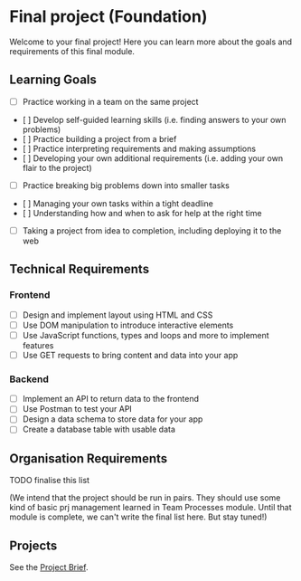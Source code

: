 # Final project (Foundation)

Welcome to your final project! Here you can learn more about the goals and requirements of this final module.

## Learning Goals

- [ ] Practice working in a team on the same project
- [ ] Develop self-guided learning skills (i.e. finding answers to your own problems)
- [ ] Practice building a project from a brief
- [ ] Practice interpreting requirements and making assumptions
- [ ] Developing your own additional requirements (i.e. adding your own flair to the project)
- [ ] Practice breaking big problems down into smaller tasks
- [ ] Managing your own tasks within a tight deadline
- [ ] Understanding how and when to ask for help at the right time
- [ ] Taking a project from idea to completion, including deploying it to the web

## Technical Requirements

### Frontend

- [ ] Design and implement layout using HTML and CSS
- [ ] Use DOM manipulation to introduce interactive elements
- [ ] Use JavaScript functions, types and loops and more to implement features
- [ ] Use GET requests to bring content and data into your app

### Backend

- [ ] Implement an API to return data to the frontend
- [ ] Use Postman to test your API
- [ ] Design a data schema to store data for your app
- [ ] Create a database table with usable data

## Organisation Requirements

TODO finalise this list

(We intend that the project should be run in pairs. They should use some kind of basic prj management learned in Team Processes module. Until that module is complete, we can't write the final list here. But stay tuned!)

## Projects

See the [Project Brief](./project-brief.md).
